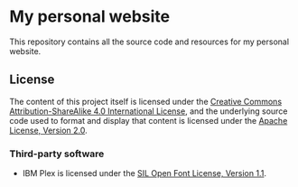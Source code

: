 # My personal website

This repository contains all the source code and resources for my personal website.

## License

The content of this project itself is licensed under the [Creative Commons Attribution-ShareAlike 4.0 International License](https://creativecommons.org/licenses/by-sa/4.0/), and the underlying source code used to format and display that content is licensed under the [Apache License, Version 2.0](LICENSE.txt).

### Third-party software

* IBM Plex is licensed under the [SIL Open Font License, Version 1.1](fonts/license.txt).
